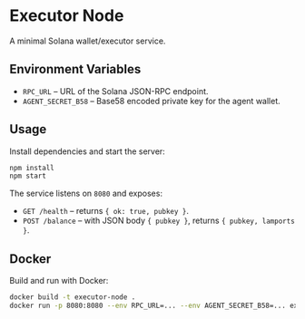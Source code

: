 # Executor Node

A minimal Solana wallet/executor service.

## Environment Variables

- `RPC_URL` – URL of the Solana JSON-RPC endpoint.
- `AGENT_SECRET_B58` – Base58 encoded private key for the agent wallet.

## Usage

Install dependencies and start the server:

```bash
npm install
npm start
```

The service listens on `8080` and exposes:

- `GET /health` – returns `{ ok: true, pubkey }`.
- `POST /balance` – with JSON body `{ pubkey }`, returns `{ pubkey, lamports }`.

## Docker

Build and run with Docker:

```bash
docker build -t executor-node .
docker run -p 8080:8080 --env RPC_URL=... --env AGENT_SECRET_B58=... executor-node
```
